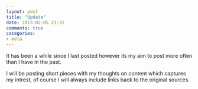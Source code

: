 ```yaml
---
layout: post
title: "Update"
date: 2013-02-05 21:31
comments: true
categories:
- meta
---
```


It has been a while since I last posted however its my aim to post more often than I have in the past.

I will be posting short pieces with my thoughts on content which captures my intrest, of course I will always include links back to the original sources.
